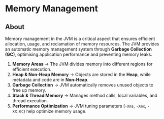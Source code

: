 # Memory Management

## About

Memory management in the JVM is a critical aspect that ensures efficient allocation, usage, and reclamation of memory resources. The JVM provides an automatic memory management system through **Garbage Collection (GC)**, optimising application performance and preventing memory leaks.

1. **Memory Areas** → The JVM divides memory into different regions for efficient execution.
2. **Heap & Non-Heap Memory** → Objects are stored in the **Heap**, while metadata and code are in **Non-Heap**.
3. **Garbage Collection** → JVM automatically removes unused objects to free up memory.
4. **Stack & Thread Memory** → Manages method calls, local variables, and thread execution.
5. **Performance Optimization** → JVM tuning parameters (`-Xms`, `-Xmx`, `-XX:GC`) help optimize memory usage.
